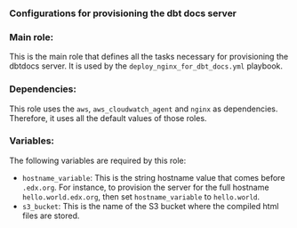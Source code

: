 ### Configurations for provisioning the dbt docs server

### Main role:
This is the main role that defines all the tasks necessary for provisioning the dbtdocs server. It is used by the `deploy_nginx_for_dbt_docs.yml` playbook.

### Dependencies:
This role uses the `aws`, `aws_cloudwatch_agent` and `nginx` as dependencies. Therefore, it uses all the default values of those roles.

### Variables:
The following variables are required by this role:
- `hostname_variable`: This is the string hostname value that comes before `.edx.org`. For instance, to provision the server for the full hostname `hello.world.edx.org`, then set `hostname_variable` to `hello.world`.
- `s3_bucket`: This is the name of the S3 bucket where the compiled html files are stored.


